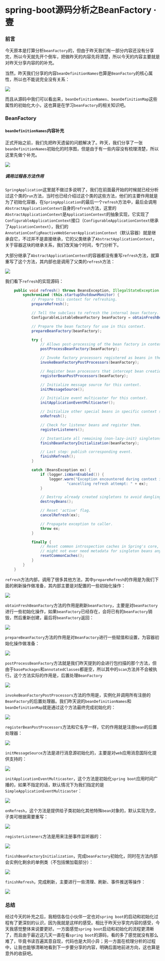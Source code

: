 # spring-boot源码分析之BeanFactory · 壹

### 前言

今天原本是打算分析`beanFactory`的，但由于昨天我们有一部分内容还没有分享完，所以今天就先开个倒车，把做昨天的内容先将清楚，所以今天的内容主要就是对昨天分享内容的的补充。

当然，昨天我们分享的内容`beanDefinitionNames`也算是`BeanFactory`的核心属性，所以也不能说完全没有关系：

![](https://syske-pic-bed.oss-cn-hangzhou.aliyuncs.com/imgs/20210903201214.png)

而且从源码中我们可以看出来，`beanDefinitionNames`、`beanDefinitionMap`这些属性的初始化大小，这也算是在学习`beanFactory`的相关知识吧。

### BeanFactory

#### `beanDefinitionNames`内容补充

正式开始之前，我们先把昨天遗留的问题解决了。昨天，我们分享了一张`beanDefinitionNames`初始化的时序图，但是由于有一些内容没有梳理清楚，所以这里先做个补充。

![](https://syske-pic-bed.oss-cn-hangzhou.aliyuncs.com/imgs/%E5%AE%B9%E5%99%A8%E5%88%B7%E6%96%B0%E5%90%AF%E5%8A%A8%E6%97%B6%E5%BA%8F%E5%9B%BE.svg)

##### 调用过程各方法作用

`SpringApplication`这里就不做过多说明了，我们在前面最开始的时候就已经分析过这个类的`run`方法，当时也已经介绍过这个类的这些方法，他们的主要作用就是为了初始化容器，在`SpringApplication`的最后一个`refresh`方法中，最后会调用`AbstractApplicationContext`自身的`refresh`方法，这里的`AbstractApplicationContext`是`ApplicationContext`的抽象实现，它实现了`ConfigurableApplicationContext`接口（`ConfigurableApplicationContext`继承了`ApplicationContext`），我们的`AnnotationConfigReactiveWebServerApplicationContext`（默认容器）就是继承自它，不过并不是直接继承，它的父类继承了`AbstractApplicationContext`，关于容器这块的继承关系，我们改天抽个时间，专门分析下。

大部分继承了`AbstractApplicationContext`的容器都没有重写`refresh`方法，就算重写了这个方法，其内部也是调用了父类的`refresh`方法：

![](https://syske-pic-bed.oss-cn-hangzhou.aliyuncs.com/imgs/20210903084223.png)

我们看下`refresh`的实现源码：

```java
	public void refresh() throws BeansException, IllegalStateException {
		synchronized (this.startupShutdownMonitor) {
			// Prepare this context for refreshing.
			prepareRefresh();

			// Tell the subclass to refresh the internal bean factory.
			ConfigurableListableBeanFactory beanFactory = obtainFreshBeanFactory();

			// Prepare the bean factory for use in this context.
			prepareBeanFactory(beanFactory);

			try {
				// Allows post-processing of the bean factory in context subclasses.
				postProcessBeanFactory(beanFactory);

				// Invoke factory processors registered as beans in the context.
				invokeBeanFactoryPostProcessors(beanFactory);

				// Register bean processors that intercept bean creation.
				registerBeanPostProcessors(beanFactory);

				// Initialize message source for this context.
				initMessageSource();

				// Initialize event multicaster for this context.
				initApplicationEventMulticaster();

				// Initialize other special beans in specific context subclasses.
				onRefresh();

				// Check for listener beans and register them.
				registerListeners();

				// Instantiate all remaining (non-lazy-init) singletons.
				finishBeanFactoryInitialization(beanFactory);

				// Last step: publish corresponding event.
				finishRefresh();
			}

			catch (BeansException ex) {
				if (logger.isWarnEnabled()) {
					logger.warn("Exception encountered during context initialization - " +
							"cancelling refresh attempt: " + ex);
				}

				// Destroy already created singletons to avoid dangling resources.
				destroyBeans();

				// Reset 'active' flag.
				cancelRefresh(ex);

				// Propagate exception to caller.
				throw ex;
			}

			finally {
				// Reset common introspection caches in Spring's core, since we
				// might not ever need metadata for singleton beans anymore...
				resetCommonCaches();
			}
		}
	}
```

`refresh`方法内部，调用了很多其他方法，其中`prepareRefresh`的作用是为我们下面的刷新操作做准备，其内部主要是对配置的一些初始化操作：

![](https://syske-pic-bed.oss-cn-hangzhou.aliyuncs.com/imgs/20210903084709.png)

`obtainFreshBeanFactory`方法的作用是刷新`beanFactory`，主要是对`beanFactory`进行一些初始化操作，如果`beanFactory`已经存在，会将已有的`beanFactory`销毁，然后重新创建，最后将`beanFactory`返回：

![](https://syske-pic-bed.oss-cn-hangzhou.aliyuncs.com/imgs/20210903085118.png)

`prepareBeanFactory`方法的作用是对`BeanFactory`进行一些赋值和设置，为容器初始化操作做准备：

![](https://syske-pic-bed.oss-cn-hangzhou.aliyuncs.com/imgs/20210903085640.png)

`postProcessBeanFactory`方法就是我们昨天提到的会进行包扫描的那个方法，但由于`basePackages`和`annotatedClasses`都是空，所以其中的`scan`方法并不会被执行。这个方法实际的作用是，后置处理`BeanFactory`

![](https://syske-pic-bed.oss-cn-hangzhou.aliyuncs.com/imgs/images/20210903125146.png)

`invokeBeanFactoryPostProcessors`方法的作用是，实例化并调用所有注册的`BeanFactory`的后置处理器。我们昨天说的`beanDefinitionNames`和`beanDefinitionMap`就是通过这个方法最终完成初始化的：

![](https://syske-pic-bed.oss-cn-hangzhou.aliyuncs.com/imgs/images/20210903130342.png)

`registerBeanPostProcessors`方法和它名字一样，它的作用就是注册`bean`的后置处理器：

![](https://syske-pic-bed.oss-cn-hangzhou.aliyuncs.com/imgs/images/20210903131858.png)

`initMessageSource`方法是进行消息源初始化的，主要是对`web`应用消息国际化提供支持的：

![](https://syske-pic-bed.oss-cn-hangzhou.aliyuncs.com/imgs/images/20210903132410.png)

`initApplicationEventMulticaster`，这个方法是初始化`spring boot`应用时间广播的，如果不指定的话，默认情况下为我们指定的是`SimpleApplicationEventMulticaster`：

![](https://syske-pic-bed.oss-cn-hangzhou.aliyuncs.com/imgs/images/20210903132723.png)

`onRefresh`，这个方法是提供给子类初始化其他特殊`bean`对象的，默认实现为空，子类可根据需要重写：

![](https://syske-pic-bed.oss-cn-hangzhou.aliyuncs.com/imgs/images/20210903132942.png)

`registerListeners`方法是用来注册事件监听器的：

![](https://syske-pic-bed.oss-cn-hangzhou.aliyuncs.com/imgs/images/20210903133324.png)

`finishBeanFactoryInitialization`，完成`beanFactory`初始化，同时在方法内部会实例化剩余的单例类（不包括懒加载部分）：

![](https://syske-pic-bed.oss-cn-hangzhou.aliyuncs.com/imgs/images/20210903134535.png)

`finishRefresh`，完成刷新，主要进行一些清理、刷新、事件推送等操作：

![](https://syske-pic-bed.oss-cn-hangzhou.aliyuncs.com/imgs/images/20210903134722.png)

### 总结

经过今天的补充之后，我相信各位小伙伴一定也对`spring boot`的启动和初始化过程有了更深刻的认识，因为我就是这样的感受。相比于昨天分享完内容的感受，今天我感觉整体来说要更好。一方面感觉`spring boot`启动和初始化的流程更清晰了，而且由于最近这几天一直在看`spring boot`的源码，看的多了感觉就没有那么难了，毕竟书读百遍其意自现，代码也是大同小异；另一方面在梳理分析的过程中，让我也能够清晰地看到下一步要分享的内容，明确后面地前进方向，这也算是意外的收获吧。